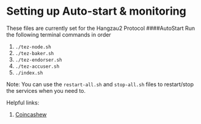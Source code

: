 # Setting up Auto-start & monitoring

These files are currently set for the Hangzau2 Protocol
####AutoStart
Run the following terminal commands in order
   1. `./tez-node.sh`
   2. `./tez-baker.sh`
   3. `./tez-endorser.sh`
   4. `./tez-accuser.sh`
   5. `./index.sh`


Note: You can use the `restart-all.sh` and `stop-all.sh` files to restart/stop the services when you need to.


Helpful links:

1. [Coincashew](https://www.coincashew.com/coins/overview-xtz/guide-how-to-setup-a-baker/monitoring-and-autostart)
